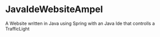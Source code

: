 # JavaIdeWebsiteAmpel
A Website written in Java using Spring with an Java Ide that controlls a TrafficLight
